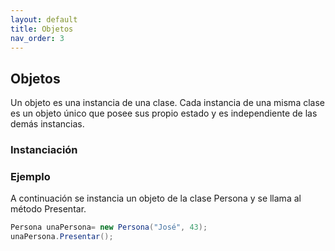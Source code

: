 ```yaml
---
layout: default
title: Objetos
nav_order: 3
---
```

## Objetos
Un objeto es una instancia de una clase. Cada instancia de una misma clase es un objeto único que posee sus propio estado y es independiente de las demás instancias.

### Instanciación

### Ejemplo
A continuación se instancia un objeto de la clase Persona y se llama al método Presentar.

```java
Persona unaPersona= new Persona("José", 43);
unaPersona.Presentar();
```